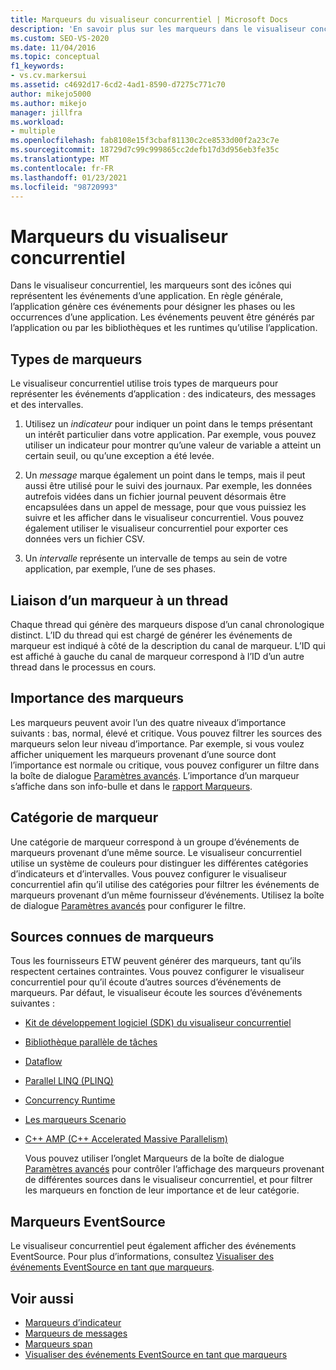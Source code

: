 ```yaml
---
title: Marqueurs du visualiseur concurrentiel | Microsoft Docs
description: 'En savoir plus sur les marqueurs dans le visualiseur concurrentiel. Les marqueurs sont des icônes qui représentent les événements générés par une application. Il existe trois types : indicateurs, messages et étendues.'
ms.custom: SEO-VS-2020
ms.date: 11/04/2016
ms.topic: conceptual
f1_keywords:
- vs.cv.markersui
ms.assetid: c4692d17-6cd2-4ad1-8590-d7275c771c70
author: mikejo5000
ms.author: mikejo
manager: jillfra
ms.workload:
- multiple
ms.openlocfilehash: fab8108e15f3cbaf81130c2ce8533d00f2a23c7e
ms.sourcegitcommit: 18729d7c99c999865cc2defb17d3d956eb3fe35c
ms.translationtype: MT
ms.contentlocale: fr-FR
ms.lasthandoff: 01/23/2021
ms.locfileid: "98720993"
---
```

# <a name="concurrency-visualizer-markers"></a>Marqueurs du visualiseur concurrentiel
Dans le visualiseur concurrentiel, les marqueurs sont des icônes qui représentent les événements d’une application.  En règle générale, l’application génère ces événements pour désigner les phases ou les occurrences d’une application.  Les événements peuvent être générés par l’application ou par les bibliothèques et les runtimes qu’utilise l’application.

## <a name="kinds-of-markers"></a>Types de marqueurs
 Le visualiseur concurrentiel utilise trois types de marqueurs pour représenter les événements d’application : des indicateurs, des messages et des intervalles.

1. Utilisez un *indicateur* pour indiquer un point dans le temps présentant un intérêt particulier dans votre application.  Par exemple, vous pouvez utiliser un indicateur pour montrer qu’une valeur de variable a atteint un certain seuil, ou qu’une exception a été levée.

2. Un *message* marque également un point dans le temps, mais il peut aussi être utilisé pour le suivi des journaux.  Par exemple, les données autrefois vidées dans un fichier journal peuvent désormais être encapsulées dans un appel de message, pour que vous puissiez les suivre et les afficher dans le visualiseur concurrentiel. Vous pouvez également utiliser le visualiseur concurrentiel pour exporter ces données vers un fichier CSV.

3. Un *intervalle* représente un intervalle de temps au sein de votre application, par exemple, l’une de ses phases.

## <a name="marker-linkage-to-threads"></a>Liaison d’un marqueur à un thread
 Chaque thread qui génère des marqueurs dispose d’un canal chronologique distinct.  L’ID du thread qui est chargé de générer les événements de marqueur est indiqué à côté de la description du canal de marqueur.  L’ID qui est affiché à gauche du canal de marqueur correspond à l’ID d’un autre thread dans le processus en cours.

## <a name="marker-importance"></a>Importance des marqueurs
 Les marqueurs peuvent avoir l’un des quatre niveaux d’importance suivants : bas, normal, élevé et critique.  Vous pouvez filtrer les sources des marqueurs selon leur niveau d’importance.  Par exemple, si vous voulez afficher uniquement les marqueurs provenant d’une source dont l’importance est normale ou critique, vous pouvez configurer un filtre dans la boîte de dialogue [Paramètres avancés](../profiling/advanced-settings-dialog-box-concurrency-visualizer.md). L’importance d’un marqueur s’affiche dans son info-bulle et dans le [rapport Marqueurs](../profiling/markers-report.md).

## <a name="marker-category"></a>Catégorie de marqueur
 Une catégorie de marqueur correspond à un groupe d’événements de marqueurs provenant d’une même source.  Le visualiseur concurrentiel utilise un système de couleurs pour distinguer les différentes catégories d’indicateurs et d’intervalles. Vous pouvez configurer le visualiseur concurrentiel afin qu’il utilise des catégories pour filtrer les événements de marqueurs provenant d’un même fournisseur d’événements.  Utilisez la boîte de dialogue [Paramètres avancés](../profiling/advanced-settings-dialog-box-concurrency-visualizer.md) pour configurer le filtre.

## <a name="known-sources-of-markers"></a>Sources connues de marqueurs
 Tous les fournisseurs ETW peuvent générer des marqueurs, tant qu’ils respectent certaines contraintes. Vous pouvez configurer le visualiseur concurrentiel pour qu’il écoute d’autres sources d’événements de marqueurs. Par défaut, le visualiseur écoute les sources d’événements suivantes :

- [Kit de développement logiciel (SDK) du visualiseur concurrentiel](../profiling/concurrency-visualizer-sdk.md)

- [Bibliothèque parallèle de tâches](/dotnet/standard/parallel-programming/task-parallel-library-tpl)

- [Dataflow](/dotnet/standard/parallel-programming/dataflow-task-parallel-library)

- [Parallel LINQ (PLINQ)](/dotnet/standard/parallel-programming/parallel-linq-plinq)

- [Concurrency Runtime](/cpp/parallel/concrt/concurrency-runtime)

- [Les marqueurs Scenario](/previous-versions/visualstudio/visual-studio-2010/dd984115\(v\=vs.100\))

- [C++ AMP (C++ Accelerated Massive Parallelism)](/cpp/parallel/amp/cpp-amp-cpp-accelerated-massive-parallelism)

  Vous pouvez utiliser l’onglet Marqueurs de la boîte de dialogue [Paramètres avancés](../profiling/advanced-settings-dialog-box-concurrency-visualizer.md) pour contrôler l’affichage des marqueurs provenant de différentes sources dans le visualiseur concurrentiel, et pour filtrer les marqueurs en fonction de leur importance et de leur catégorie.

## <a name="markers-from-eventsource"></a>Marqueurs EventSource
 Le visualiseur concurrentiel peut également afficher des événements EventSource.  Pour plus d’informations, consultez [Visualiser des événements EventSource en tant que marqueurs](../profiling/visualizing-eventsource-events-as-markers.md).

## <a name="see-also"></a>Voir aussi
- [Marqueurs d’indicateur](../profiling/flag-markers.md)
- [Marqueurs de messages](../profiling/message-markers.md)
- [Marqueurs span](../profiling/span-markers.md)
- [Visualiser des événements EventSource en tant que marqueurs](../profiling/visualizing-eventsource-events-as-markers.md)